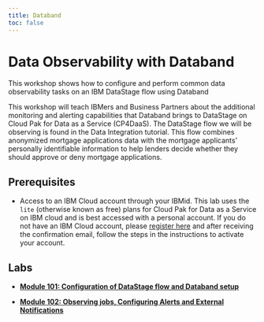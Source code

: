 ```yaml
---
title: Databand
toc: false
---
```


# Data Observability with Databand

This workshop shows how to configure and perform common data observability tasks on an IBM DataStage flow using Databand

This workshop will teach IBMers and Business Partners about the additional monitoring and alerting capabilities that Databand brings to DataStage on Cloud Pak for Data as a Service (CP4DaaS). The DataStage flow we will be observing is found in the Data Integration tutorial. This flow combines anonymized mortgage applications data with the mortgage applicants’ personally identifiable information to help lenders decide whether they should approve or deny mortgage applications.

## Prerequisites

- Access to an IBM Cloud account through your IBMid. This lab uses the `lite` (otherwise known as free) plans for Cloud Pak for Data as a Service on IBM cloud and is best accessed with a personal account. If you do not have an IBM Cloud account, please [register here](https://cloud.ibm.com/registration) and after receiving the confirmation email, follow the steps in the instructions to activate your account.

## Labs

- **[Module 101: Configuration of DataStage flow and Databand setup](/databand/101)**

- **[Module 102: Observing jobs, Configuring Alerts and External Notifications](/databand/102)**
